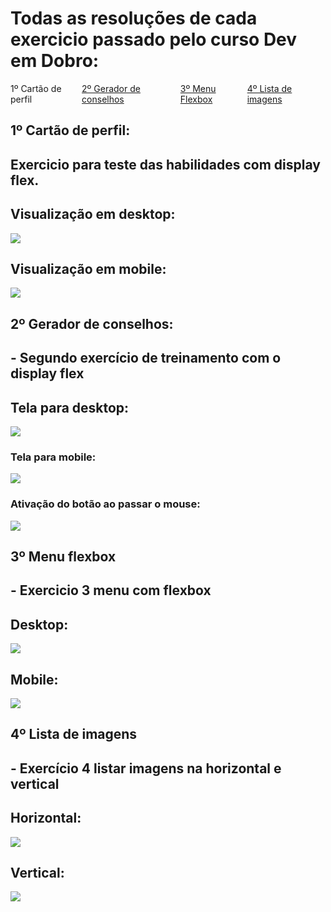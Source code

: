 # Todas as resoluções de cada exercicio passado pelo curso Dev em Dobro:

<nav style="display:flex; justify-content: space-between">
    <a src="#primeiro">1º Cartão de perfil</a>
    <a href="#segundo">2º Gerador de conselhos </a>
    <a href="#terceiro">3º Menu Flexbox</a>
    <a href="#quarto">4º Lista de imagens</a>
</nav>

<h2 id="primeiro"> 1º Cartão de perfil:</h2>

## Exercicio para teste das habilidades com display flex.

## Visualização em desktop:
<img src="./01-cartao-de-perfil/design/Desktop-viewer.PNG">

## Visualização em mobile:
<img src="./01-cartao-de-perfil/design/Mobile-viewer.PNG">

<h2 id="segundo"> 2º Gerador de conselhos:</h2>

## - Segundo exercício de treinamento com o display flex 

## Tela para desktop:
<img src="./02-gerador-de-conselhos/src/design/Desktop.PNG"/>

### Tela para mobile:
<img src="./02-gerador-de-conselhos/src/design/Mobile.PNG"/>

### Ativação do botão ao passar o mouse:
<img src="./02-gerador-de-conselhos/src/design/button-active.PNG"/>

<h2 id="terceiro"> 3º Menu flexbox</h2>

## - Exercicio 3 menu com flexbox

## Desktop:
<img src="./03-menu-flexbox/src/assets/design/desktop.PNG">

## Mobile:
<img src="./03-menu-flexbox/src/assets/design/mobile.PNG">

<h2 id="quarto"> 4º Lista de imagens</h2>

## - Exercício 4 listar imagens na horizontal e vertical

## Horizontal:
<img src="./04-lista-de-imagens/src/design/paisagem.PNG">


## Vertical:
<img src="./04-lista-de-imagens/src/design/Retrato.gif">